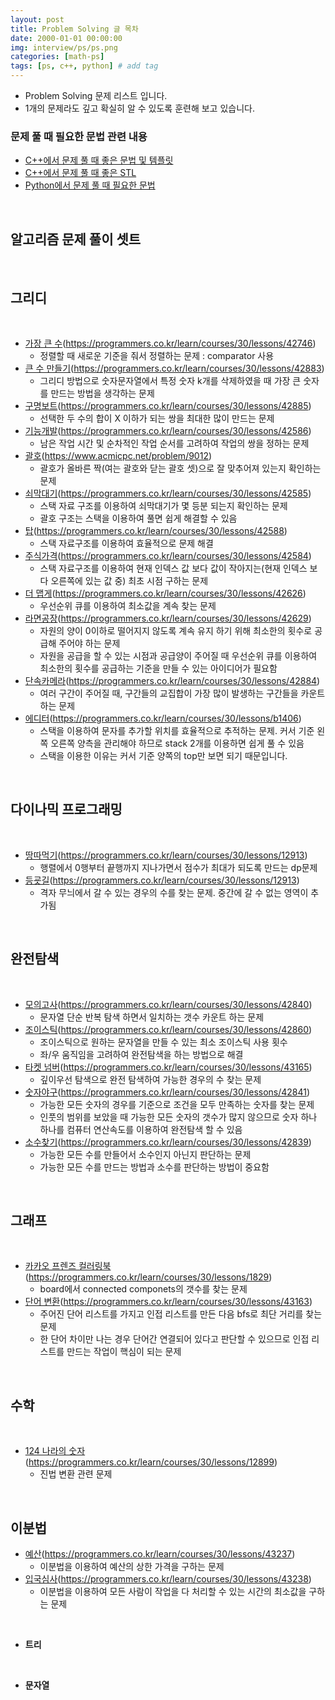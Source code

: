 ```yaml
---
layout: post
title: Problem Solving 글 목차
date: 2000-01-01 00:00:00
img: interview/ps/ps.png
categories: [math-ps] 
tags: [ps, c++, python] # add tag
---
```


- Problem Solving 문제 리스트 입니다. 
- 1개의 문제라도 깊고 확실히 알 수 있도록 훈련해 보고 있습니다.

### 문제 풀 때 필요한 문법 관련 내용

- [C++에서 문제 풀 때 좋은 문법 및 템플릿](https://gaussian37.github.io/math-ps-tip/)
- [C++에서 문제 풀 때 좋은 STL](https://gaussian37.github.io/math-ps-stl/)
- [Python에서 문제 풀 때 필요한 문법]()

<br>

## **알고리즘 문제 풀이 셋트**

<br>

## **그리디**

<br>

- [가장 큰 수](https://gaussian37.github.io/interview-ps-p42746/)(https://programmers.co.kr/learn/courses/30/lessons/42746)
    - 정렬할 때 새로운 기준을 줘서 정렬하는 문제 : comparator 사용
- [큰 수 만들기](https://gaussian37.github.io/interview-ps-p42883/)(https://programmers.co.kr/learn/courses/30/lessons/42883)
    - 그리디 방법으로 숫자문자열에서 특정 숫자 k개를 삭제하였을 때 가장 큰 숫자를 만드는 방법을 생각하는 문제
- [구명보트](https://gaussian37.github.io/interview-ps-p42885/)(https://programmers.co.kr/learn/courses/30/lessons/42885)
    - 선택한 두 수의 합이 X 이하가 되는 쌍을 최대한 많이 만드는 문제
- [기능개발](https://gaussian37.github.io/interview-ps-p42586/)(https://programmers.co.kr/learn/courses/30/lessons/42586)
    - 남은 작업 시간 및 순차적인 작업 순서를 고려하여 작업의 쌍을 정하는 문제
- [괄호](https://gaussian37.github.io/interview-ps-9012/)(https://www.acmicpc.net/problem/9012)
    - 괄호가 올바른 짝(여는 괄호와 닫는 괄호 셋)으로 잘 맞추어져 있는지 확인하는 문제 
- [쇠막대기](https://gaussian37.github.io/interview-ps-p42585/)(https://programmers.co.kr/learn/courses/30/lessons/42585)
    - 스택 자료 구조를 이용하여 쇠막대기가 몇 등분 되는지 확인하는 문제
    - 괄호 구조는 스택을 이용하여 풀면 쉽게 해결할 수 있음
- [탑](https://gaussian37.github.io/interview-ps-p42588/)(https://programmers.co.kr/learn/courses/30/lessons/42588)
    - 스택 자료구조를 이용하여 효율적으로 문제 해결
- [주식가격](https://gaussian37.github.io/interview-ps-p42584/)(https://programmers.co.kr/learn/courses/30/lessons/42584)
    - 스택 자료구조를 이용하여 현재 인덱스 값 보다 값이 작아지는(현재 인덱스 보다 오른쪽에 있는 값 중) 최초 시점 구하는 문제
- [더 맵게](https://gaussian37.github.io/interview-ps-p42626/)(https://programmers.co.kr/learn/courses/30/lessons/42626)
    - 우선순위 큐를 이용하여 최소값을 계속 찾는 문제    
- [라면공장](https://gaussian37.github.io/interview-ps-p42629/)(https://programmers.co.kr/learn/courses/30/lessons/42629)
    - 자원의 양이 0이하로 떨어지지 않도록 계속 유지 하기 위해 최소한의 횟수로 공급해 주어야 하는 문제
    - 자원을 공급을 할 수 있는 시점과 공급양이 주어질 때 우선순위 큐를 이용하여 최소한의 횟수를 공급하는 기준을 만들 수 있는 아이디어가 필요함
- [단속카메라](https://gaussian37.github.io/interview-ps-p42884/)(https://programmers.co.kr/learn/courses/30/lessons/42884)
    - 여러 구간이 주어질 때, 구간들의 교집합이 가장 많이 발생하는 구간들을 카운트 하는 문제
- [에디터](https://gaussian37.github.io/interview-ps-b1406/)(https://programmers.co.kr/learn/courses/30/lessons/b1406)
    - 스택을 이용하여 문자를 추가할 위치를 효율적으로 추적하는 문제. 커서 기준 왼쪽 오른쪽 양측을 관리해야 하므로 stack 2개를 이용하면 쉽게 풀 수 있음
    - 스택을 이용한 이유는 커서 기준 양쪽의 top만 보면 되기 때문입니다.     
            
<br>
    
## **다이나믹 프로그래밍**

<br>

- [땅따먹기](https://gaussian37.github.io/interview-ps-p12913/)(https://programmers.co.kr/learn/courses/30/lessons/12913)
    - 행렬에서 0행부터 끝행까지 지나가면서 점수가 최대가 되도록 만드는 dp문제
- [등굣길](https://gaussian37.github.io/interview-ps-p12913/)(https://programmers.co.kr/learn/courses/30/lessons/12913)
    - 격자 무늬에서 갈 수 있는 경우의 수를 찾는 문제. 중간에 갈 수 없는 영역이 추가됨
        
<br>

## **완전탐색**

<br>

- [모의고사](https://gaussian37.github.io/interview-ps-p42840/)(https://programmers.co.kr/learn/courses/30/lessons/42840)
    - 문자열 단순 반복 탐색 하면서 일치하는 갯수 카운트 하는 문제
- [조이스틱](https://gaussian37.github.io/interview-ps-p42860/)(https://programmers.co.kr/learn/courses/30/lessons/42860)
    - 조이스틱으로 원하는 문자열을 만들 수 있는 최소 조이스틱 사용 횟수 
    - 좌/우 움직임을 고려하여 완전탐색을 하는 방법으로 해결
- [타켓 넘버](https://gaussian37.github.io/interview-ps-p43165/)(https://programmers.co.kr/learn/courses/30/lessons/43165)
    - 깊이우선 탐색으로 완전 탐색하여 가능한 경우의 수 찾는 문제
- [숫자야구](https://gaussian37.github.io/interview-ps-p42841/)(https://programmers.co.kr/learn/courses/30/lessons/42841)
    - 가능한 모든 숫자의 경우를 기준으로 조건을 모두 만족하는 숫자를 찾는 문제
    - 인풋의 범위를 보았을 때 가능한 모든 숫자의 갯수가 많지 않으므로 숫자 하나 하나를 컴퓨터 연산속도를 이용하여 완전탐색 할 수 있음
- [소수찾기](https://gaussian37.github.io/interview-ps-p42839/)(https://programmers.co.kr/learn/courses/30/lessons/42839)
    - 가능한 모든 수를 만들어서 소수인지 아닌지 판단하는 문제
    - 가능한 모든 수를 만드는 방법과 소수를 판단하는 방법이 중요함        
        
<br>

## **그래프**

<br>

- [카카오 프렌즈 컬러링북](https://gaussian37.github.io/interview-ps-p1829/)(https://programmers.co.kr/learn/courses/30/lessons/1829)
    - board에서 connected componets의 갯수를 찾는 문제
- [단어 변환](https://gaussian37.github.io/interview-ps-p43163/)(https://programmers.co.kr/learn/courses/30/lessons/43163)
    - 주어진 단어 리스트를 가지고 인접 리스트를 만든 다음 bfs로 최단 거리를 찾는 문제
    - 한 단어 차이만 나는 경우 단어간 연결되어 있다고 판단할 수 있으므로 인접 리스트를 만드는 작업이 핵심이 되는 문제     
<br>

## **수학**

<br>

- [124 나라의 숫자](https://gaussian37.github.io/interview-ps-p12899/)(https://programmers.co.kr/learn/courses/30/lessons/12899)
    - 진법 변환 관련 문제
        
<br>

## **이분법**
- [예산](https://gaussian37.github.io/interview-ps-p43237/)(https://programmers.co.kr/learn/courses/30/lessons/43237)
    - 이분법을 이용하여 예산의 상한 가격을 구하는 문제        
- [입국심사](https://gaussian37.github.io/interview-ps-p43238/)(https://programmers.co.kr/learn/courses/30/lessons/43238)
    - 이분법을 이용하여 모든 사람이 작업을 다 처리할 수 있는 시간의 최소값을 구하는 문제

<br>

- **트리**

<br>

- **문자열**

<br>
